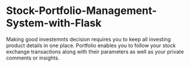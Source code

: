 # Stock-Portfolio-Management-System-with-Flask
Making good investemnts decision requires you to keep all investing product details in one place. Portfolio enables you to follow your stock exchange transactions along with their parameters as well as your private comments or insights.
